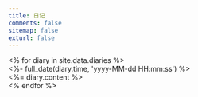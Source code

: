 ```yaml
---
title: 日记
comments: false
sitemap: false
exturl: false
---
```


<div id="diaries">
    <% for diary in site.data.diaries %>
    <div class="diary">
        <div class="diary-time"><%- full_date(diary.time, 'yyyy-MM-dd HH:mm:ss') %></div>
        <div class="diary-content" title="{{ diary.content }}"><%= diary.content %></div>
    </div>
    <% endfor %>
</div>
